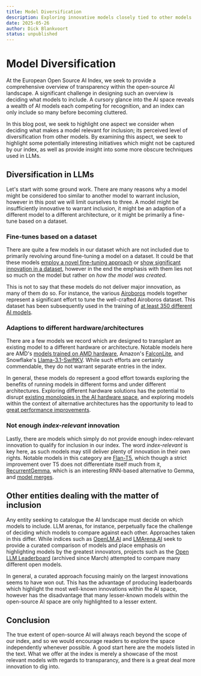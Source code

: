 ```yaml
---
title: Model Diversification
description: Exploring innovative models closely tied to other models
date: 2025-05-26
author: Dick Blankvoort
status: unpublished
---
```

# Model Diversification
<author :author="author"></author>
<date :date="date"></date>

<!-- Desired message:
1. We do not record all AI models comprehensively. In particular, we do not record models which do not match certain diversification criteria.
2. This implies that there exists a significant amount of innovation outside of our index as well.
3. These are some notable projects which, despite perhaps not diversifying themselves majorly from other models, are still worthy of a mention.
-->

<!-- Problem statement from the perspective of the index -->
At the European Open Source AI Index, we seek to provide a comprehensive overview of transparency within the open-source AI landscape. A significant challenge in designing such an overview is deciding what models to include. A cursory glance into the AI space reveals a wealth of AI models each competing for recognition, and an index can only include so many before becoming cluttered.

<!-- Outlining the purpose of the blog -->
In this blog post, we seek to highlight one aspect we consider when deciding what makes a model relevant for inclusion; its perceived level of diversification from other models. By examining this aspect, we seek to highlight some potentially interesting initiatives which might not be captured by our index, as well as provide insight into some more obscure techniques used in LLMs.

<!-- Body header -->
## Diversification in LLMs
<!-- Cutting the topic up into three concrete categories -->
Let's start with some ground work. There are many reasons why a model might be considered too similar to another model to warrant inclusion, however in this post we will limit ourselves to three. A model might be insufficiently innovative to warrant inclusion, it might be an adaption of a different model to a different architecture, or it might be primarily a fine-tune based on a dataset.

<!-- Category 1 -->
### Fine-tunes based on a dataset
<!-- Showcasing examples within the category & why we do not consider them -->
There are quite a few models in our dataset which are not included due to primarily revolving around fine-tuning a model on a dataset. It could be that these models [employ a novel fine-tuning approach](https://huggingface.co/ernie-research/HH-RLHF-Gemma-2B-MA-PPO-Fixed5) or  [show significant innovation in a dataset](https://huggingface.co/OFA-Sys/OccuLLaMA-7B), however in the end the emphasis with them lies not so much on the model but rather on _how the model was created_.

<!-- Showcase Airoboros & explain how these models benefit the field of OSAI -->
This is not to say that these models do not deliver major innovation, as many of them do so. For instance, the various [Airoboros](https://huggingface.co/jondurbin/airoboros-110b-3.3) models together represent a significant effort to tune the well-crafted Airoboros dataset. This dataset has been subsequently used in the training of [at least 350 different AI models](https://huggingface.co/models?dataset=dataset:jondurbin/airoboros-3.2).

<!-- Category 2 -->
### Adaptions to different hardware/architectures
<!-- Showcasing examples in the category & why we do not consider them -->
There are a few models we record which are designed to transplant an existing model to a different hardware or architecture. Notable models here are AMD's [models trained on AMD hardware](https://huggingface.co/amd/AMD-OLMo-1B-SFT-DPO), Amazon's [FalconLite](https://huggingface.co/amazon/FalconLite), and Snowflake's [Llama-3.1-SwiftKV](https://huggingface.co/Snowflake/Llama-3.1-SwiftKV-8B-Instruct). While such efforts are certainly commendable, they do not warrant separate entries in the index.

<!-- Explain how these models benefit the field of OSAI-->
In general, these models do represent a good effort towards exploring the benefits of running models in different forms and under different architectures. Exploring different hardware solutions has the potential to disrupt [existing monolopies in the AI hardware space](https://www.bloomberg.com/news/features/2025-03-20/are-ai-monopolies-here-to-stay-nvidia-and-the-future-of-ai-chips), and exploring models within the context of alternative architectures has the opportunity to lead to [great performance improvements](https://huggingface.co/Snowflake/Arctic-LSTM-Speculator-Llama-3.1-8B-Instruct).

<!-- Category 3 -->
### Not enough _index-relevant_ innovation
<!-- Showcasing examples in the category, explain their use cases & why we do not consider them -->
Lastly, there are models which simply do not provide enough index-relevant innovation to qualify for inclusion in our index. The word _index-relevant_ is key here, as such models may still deliver plenty of innovation in their own rights. Notable models in this category are [Flan-T5](https://huggingface.co/google/flan-t5-xxl), which though a strict improvement over T5 does not differentiate itself much from it, [RecurrentGemma](https://huggingface.co/google/recurrentgemma-9b-it), which is an interesting RNN-based alternative to Gemma, and [model merges](https://huggingface.co/blog/mlabonne/merge-models).

<!-- Placing diversification in a broader context (outside the index) -->
## Other entities dealing with the matter of inclusion
<!-- Highlighting how the model manifests in LLM arenas -->
Any entity seeking to catalogue the AI landscape must decide on which models to include. LLM arenas, for instance, perpetually face the challenge of deciding which models to compare against each other. Approaches taken in this differ. While indices such as [OpenLM.AI](https://openlm.ai/chatbot-arena/) and [LMArena.AI](https://lmarena.ai/) seek to provide a curated comparison of models and place emphasis on highlighting models by the greatest innovators, projects such as the [Open LLM Leaderboard](https://huggingface.co/spaces/open-llm-leaderboard/open_llm_leaderboard#/) (archived since March) attempted to compare many different open models.

<!-- Comment on trends and their implications -->
In general, a curated approach focusing mainly on the largest innovations seems to have won out. This has the advantage of producing leaderboards which highlight the most well-known innovations within the AI space, however has the disadvantage that many lesser-known models within the open-source AI space are only highlighted to a lesser extent.

<!-- Rounding off -->
## Conclusion
<!-- Highlighting the takeaway message -->
The true extent of open-source AI will always reach beyond the scope of our index, and so we would encourage readers to explore the space independently whenever possible. A good start here are the models listed in the text. What we offer at the index is merely a showcase of the most relevant models with regards to transparancy, and there is a great deal more innovation to dig into.

<!--
General categories of 'too undiversified':
- ! Regular fine-tunes !
  - CollectiveCognition-v1.1-Mistral-7B
  - DeepScaleR-1.5B-Preview
  - Llama-3.1-8B-Dragonfly-v2
  - Gemma2-9B-IT-Simpo-Infinity-Preference
  - Llama-3.2-1B-Instruct-APIGen-FC-v0.1
  - Mistral-7B-v0.1-Flashback-v2-Instruct
  - Opt-125M-DPO-Full
  - EleutherAI-Pythia-6.9B-Deduped-SFT-TLDR
  - ! Novel fine-tuning approach (subcat) !
    - HH-RLHF-Gemma-2B-MA-PPO-Fixed5
    - GRIN-MoE
  - ! Demonstrates innovation in a dataset (subcat) !
    - Bagel
    - DistilabelBeagle14-7B
    - Distilabeled-Marcoro14-7B-Slerp-Full
    - Distilabeled-OpenHermes-2.5-Mistral-7B
    - OccuLLaMA-7B
- ! Model adaptions to different arch/hardware !
  - FalconLite
  - Llama-3.1-SwiftKV-8B-Instruct
  - AMD-OLMo-1B-SFT-DPO
  - DeepMixtral-8x7B-Instruct
- ! Too minor innovation for sign. inclusion !
  - Flan-T5-XXL
  - RecurrentGemma-9B-IT
  - ! Model merges (subcat) !
- Attempted replications of existing models
  - Alpaca-Chavez
- Safety-tuned/unaligned models
  - AmberChat/AmberSafe
  - R1-1776
  - SpicyBoros-70B-2.2
  - WizardLM-Uncensored-Falcon-7B
- Fine-tuned on different models?
  - GPT4-x-Alpaca
  - Redmond-Hermes-Coder
  - Hermes-RWKV-v5-7B
- Language-tuned models?
  - Arabic-StableLM
  - C4AI-Command-R7B-Arabic-02-2025
  - Japanese-Stable-VLM
  - Llama-2-13B-Chat-Dutch
- Vision models?
  - Aya-Vision
  - BELLE-VL
  - K2-Vision-65B
  - Wings-Qwen1.5-8B
- (Non-)MoE variants?
  - Eurus-70B-NCA
  - Hunyuan-7B-Instruct
  - Airoboros-LMoE
- Different base model?
  - Airoboros-Mistral
  - Airoboros-Jamba
- Different model versions (not discussed)
- Different model sizes (not discussed)
- Quantization/Context length (not discussed)
-->